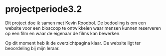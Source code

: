 # projectperiode3.2
Dit project doe ik samen met Kevin Roodbol. De bedoeling is om een website voor een bioscoop te ontwikkelen waar mensen kunnen reserveren op een film en waar de eigenaar de films kan bewerken.


Op dit moment heb ik de overzichtpagina klaar. De website ligt ter beoordeling bij mijn leraar.
